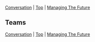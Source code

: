 [Conversation](03.html) | [Top](index.html) | [Managing The Future](05.html)

## Teams ##  

  

  





[Conversation](03.html) | [Top](index.html) | [Managing The Future](05.html)


<!--ignore-->


